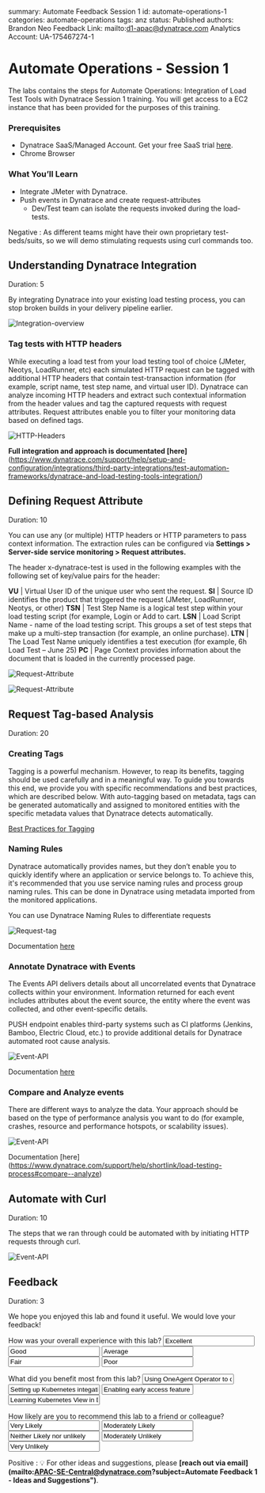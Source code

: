 summary: Automate Feedback Session 1
id: automate-operations-1
categories: automate-operations
tags: anz
status: Published 
authors: Brandon Neo
Feedback Link: mailto:d1-apac@dynatrace.com
Analytics Account: UA-175467274-1

# Automate Operations - Session 1

The labs contains the steps for Automate Operations: Integration of Load Test Tools with Dynatrace Session 1 training.
You will get access to a EC2 instance that has been provided for the purposes of this training.

### Prerequisites
- Dynatrace SaaS/Managed Account. Get your free SaaS trial [here](https://www.dynatrace.com/trial/).
- Chrome Browser 

### What You’ll Learn 
- Integrate JMeter with Dynatrace.  
- Push events in Dynatrace and create request-attributes 
  - Dev/Test team can isolate the requests invoked during the load-tests.

Negative
: As different teams might have their own proprietary test-beds/suits, so we will demo stimulating requests using curl commands too.

<!-- ------------------------ -->
## Understanding Dynatrace Integration
Duration: 5

By integrating Dynatrace into your existing load testing process, you can stop broken builds in your delivery pipeline earlier.

![Integration-overview](assets/ANZ-aiops/integration-overview.png)


### Tag tests with HTTP headers 

While executing a load test from your load testing tool of choice (JMeter, Neotys, LoadRunner, etc) each simulated HTTP request can be tagged with additional HTTP headers that contain test-transaction information (for example, script name, test step name, and virtual user ID). Dynatrace can analyze incoming HTTP headers and extract such contextual information from the header values and tag the captured requests with request attributes. Request attributes enable you to filter your monitoring data based on defined tags.

![HTTP-Headers](assets/ANZ-aiops/adding-http-headers.png)

**Full integration and approach is documentated [here]**(https://www.dynatrace.com/support/help/setup-and-configuration/integrations/third-party-integrations/test-automation-frameworks/dynatrace-and-load-testing-tools-integration/)

<!-- ------------------------ -->
## Defining Request Attribute
Duration: 10

You can use any (or multiple) HTTP headers or HTTP parameters to pass context information. 
The extraction rules can be configured via **Settings > Server-side service monitoring > Request attributes.**

The header x-dynatrace-test is used in the following examples with the following set of key/value pairs for the header:

**VU**	| Virtual User ID of the unique user who sent the request.
**SI**	| Source ID identifies the product that triggered the request (JMeter, LoadRunner, Neotys, or other)
**TSN** | Test Step Name is a logical test step within your load testing script (for example, Login or Add to cart.
**LSN**	| Load Script Name - name of the load testing script. This groups a set of test steps that make up a multi-step transaction (for example, an online purchase).
**LTN** | The Load Test Name uniquely identifies a test execution (for example, 6h Load Test – June 25)
**PC**	| Page Context provides information about the document that is loaded in the currently processed page.

![Request-Attribute](assets/ANZ-aiops/request-attribute-1.png)

![Request-Attribute](assets/ANZ-aiops/request-attribute-2.png)

<!-- ------------------------ -->
## Request Tag-based Analysis
Duration: 20

### Creating Tags

Tagging is a powerful mechanism. However, to reap its benefits, tagging should be used carefully and in a meaningful way. To guide you towards this end, we provide you with specific recommendations and best practices, which are described below. With auto-tagging based on metadata, tags can be generated automatically and assigned to monitored entities with the specific metadata values that Dynatrace detects automatically.

[Best Practices for Tagging](https://www.dynatrace.com/support/help/how-to-use-dynatrace/tags-and-metadata/) 

### Naming Rules

Dynatrace automatically provides names, but they don’t enable you to quickly identify where an application or service belongs to. To achieve this, it's recommended that you use service naming rules and process group naming rules. This can be done in Dynatrace using metadata imported from the monitored applications.

You can use Dynatrace Naming Rules to differentiate requests

![Request-tag](assets/ANZ-aiops/request-tag.png)

Documentation [here](https://www.dynatrace.com/support/help/how-to-use-dynatrace/tags-and-metadata/setup/how-to-define-tags/)

### Annotate Dynatrace with Events 

The Events API delivers details about all uncorrelated events that Dynatrace collects within your environment. Information returned for each event includes attributes about the event source, the entity where the event was collected, and other event-specific details.

PUSH endpoint enables third-party systems such as CI platforms (Jenkins, Bamboo, Electric Cloud, etc.) to provide additional details for Dynatrace automated root cause analysis.

![Event-API](assets/ANZ-aiops/event-api.png)

Documentation [here](https://www.dynatrace.com/support/help/dynatrace-api/environment-api/events/push-deployment-events-from-jenkins/)

### Compare and Analyze events

There are different ways to analyze the data. Your approach should be based on the type of performance analysis you want to do (for example, crashes, resource and performance hotspots, or scalability issues). 

![Event-API](assets/ANZ-aiops/compare-analyze.png)

Documentation [here] (https://www.dynatrace.com/support/help/shortlink/load-testing-process#compare--analyze)

<!-- ------------------------ -->
## Automate with Curl
Duration: 10

The steps that we ran through could be automated with by initiating HTTP requests through curl.

![Event-API](assets/ANZ-aiops/automate-with-curl.png)


<!-- ------------------------ -->

## Feedback
Duration: 3

We hope you enjoyed this lab and found it useful. We would love your feedback!
<form>
  <name>How was your overall experience with this lab?</name>
  <input value="Excellent" />
  <input value="Good" />
  <input value="Average" />
  <input value="Fair" />
  <input value="Poor" />
</form>

<form>
  <name>What did you benefit most from this lab?</name>
  <input value="Using OneAgent Operator to deploy in Kubernetes" />
  <input value="Setting up Kubernetes integation" />
  <input value="Enabling early access feature flags" />
  <input value="Learning Kubernetes View in Dynatrace" />
</form>

<form>
  <name>How likely are you to recommend this lab to a friend or colleague?</name>
  <input value="Very Likely" />
  <input value="Moderately Likely" />
  <input value="Neither Likely nor unlikely" />
  <input value="Moderately Unlikely" />
  <input value="Very Unlikely" />
</form>

Positive
: 💡 For other ideas and suggestions, please **[reach out via email](mailto:APAC-SE-Central@dynatrace.com?subject=Automate Feedback 1 - Ideas and Suggestions")**.
